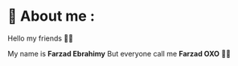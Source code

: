 # 🔔 About me :
Hello my friends 👋🏻

My name is **Farzad Ebrahimy** But everyone call me **Farzad OXO** 🤴🏻


